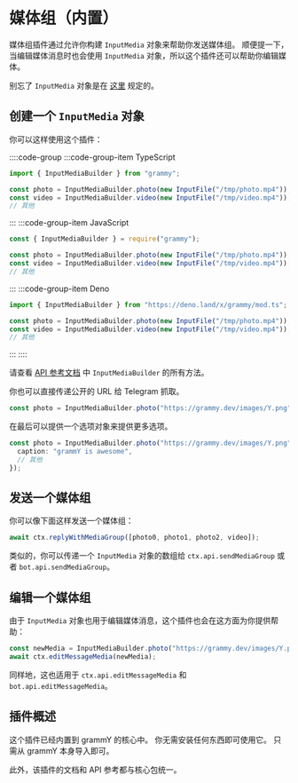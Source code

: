 # 媒体组（内置）

媒体组插件通过允许你构建 `InputMedia` 对象来帮助你发送媒体组。
顺便提一下，当编辑媒体消息时也会使用 `InputMedia` 对象，所以这个插件还可以帮助你编辑媒体。

别忘了 `InputMedia` 对象是在 [这里](https://core.telegram.org/bots/api#inputmedia) 规定的。

## 创建一个 `InputMedia` 对象

你可以这样使用这个插件：

::::code-group
:::code-group-item TypeScript

```ts
import { InputMediaBuilder } from "grammy";

const photo = InputMediaBuilder.photo(new InputFile("/tmp/photo.mp4"));
const video = InputMediaBuilder.video(new InputFile("/tmp/video.mp4"));
// 其他
```

:::
:::code-group-item JavaScript

```js
const { InputMediaBuilder } = require("grammy");

const photo = InputMediaBuilder.photo(new InputFile("/tmp/photo.mp4"));
const video = InputMediaBuilder.video(new InputFile("/tmp/video.mp4"));
// 其他
```

:::
:::code-group-item Deno

```ts
import { InputMediaBuilder } from "https://deno.land/x/grammy/mod.ts";

const photo = InputMediaBuilder.photo(new InputFile("/tmp/photo.mp4"));
const video = InputMediaBuilder.video(new InputFile("/tmp/video.mp4"));
// 其他
```

:::
::::

请查看 [API 参考文档](https://deno.land/x/grammy/mod.ts?s=InputMediaBuilder) 中 `InputMediaBuilder` 的所有方法。

你也可以直接传递公开的 URL 给 Telegram 抓取。

```ts
const photo = InputMediaBuilder.photo("https://grammy.dev/images/Y.png");
```

在最后可以提供一个选项对象来提供更多选项。

```ts
const photo = InputMediaBuilder.photo("https://grammy.dev/images/Y.png", {
  caption: "grammY is awesome",
  // 其他
});
```

## 发送一个媒体组

你可以像下面这样发送一个媒体组：

```ts
await ctx.replyWithMediaGroup([photo0, photo1, photo2, video]);
```

类似的，你可以传递一个 `InputMedia` 对象的数组给 `ctx.api.sendMediaGroup` 或者 `bot.api.sendMediaGroup`。

## 编辑一个媒体组

由于 `InputMedia` 对象也用于编辑媒体消息，这个插件也会在这方面为你提供帮助：

```ts
const newMedia = InputMediaBuilder.photo("https://grammy.dev/images/Y.png");
await ctx.editMessageMedia(newMedia);
```

同样地，这也适用于 `ctx.api.editMessageMedia` 和 `bot.api.editMessageMedia`。

## 插件概述

这个插件已经内置到 grammY 的核心中。
你无需安装任何东西即可使用它。
只需从 grammY 本身导入即可。

此外，该插件的文档和 API 参考都与核心包统一。
